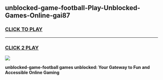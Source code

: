 
## unblocked-game-football-Play-Unblocked-Games-Online-gai87
<h3>
<a href="https://premium76.site?title=unblocked-game-football&ref=25A">CLICK TO PLAY</a></h3>
<hr>

<h3>
<a href="https://premium76.site?title=unblocked-game-football&ref=25A">CLICK 2 PLAY</a>
  
</h3>

<a href="https://premium76.site?title=unblocked-game-football&ref=25A"><img src="https://clearcache.store/games.png"></a>


**unblocked-game-football games unblocked: Your Gateway to Fun and Accessible Online Gaming**
